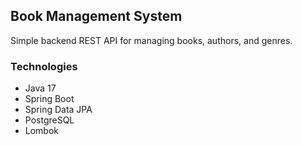 ## Book Management System

Simple backend REST API for managing books, authors, and genres.

### Technologies

- Java 17
- Spring Boot
- Spring Data JPA
- PostgreSQL
- Lombok
